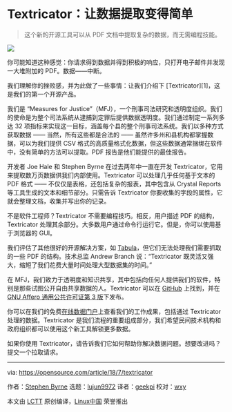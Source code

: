 Textricator：让数据提取变得简单
======

> 这个新的开源工具可以从 PDF 文档中提取复杂的数据，而无需编程技能。

![](https://opensource.com/sites/default/files/styles/image-full-size/public/lead-images/document_free_access_cut_security.png?itok=ocvCv8G2)

你可能知道这种感觉：你请求得到数据并得到积极的响应，只打开电子邮件并发现一大堆附加的 PDF。数据——中断。

我们理解你的挫败感，并为此做了一些事情：让我们介绍下 [Textricator][1]，这是我们的第一个开源产品。

我们是 “Measures for Justice”（MFJ），一个刑事司法研究和透明度组织。我们的使命是为整个司法系统从逮捕到定罪后提供数据透明度。我们通过制定一系列多达 32 项指标来实现这一目标，涵盖每个县的整个刑事司法系统。我们以多种方式获取数据 —— 当然，所有这些都是合法的 —— 虽然许多州和县机构都掌握数据，可以为我们提供 CSV 格式的高质量格式化数据，但这些数据通常捆绑在软件中，没有简单的方法可以提取。PDF 报告是他们能提供的最佳报告。

开发者 Joe Hale 和 Stephen Byrne 在过去两年中一直在开发 Textricator，它用来提取数万页数据供我们内部使用。Textricator 可以处理几乎任何基于文本的 PDF 格式 —— 不仅仅是表格，还包括复杂的报表，其中包含从 Crystal Reports 等工具生成的文本和细节部分。只需告诉 Textricator 你要收集的字段的属性，它就会整理文档，收集并写出你的记录。

不是软件工程师？Textricator 不需要编程技巧。相反，用户描述 PDF 的结构，Textricator 处理其余部分。大多数用户通过命令行运行它。但是，你可以使用基于浏览器的 GUI。

我们评估了其他很好的开源解决方案，如 [Tabula][2]，但它们无法处理我们需要抓取的一些 PDF 的结构。技术总监 Andrew Branch 说：“Textricator 既灵活又强大，缩短了我们花费大量时间处理大型数据集的时间。”

在 MFJ，我们致力于透明度和知识共享，其中包括向任何人提供我们的软件，特别是那些试图公开自由共享数据的人。Textricator 可以在 [GitHub][3] 上找到，并在 [GNU Affero 通用公共许可证第 3 版][4]下发布。

你可以在我们的免费[在线数据门户][5]上查看我们的工作成果，包括通过 Textricator 处理的数据。Textricator 是我们流程的重要组成部分，我们希望民间技术机构和政府组织都可以使用这个新工具解锁更多数据。

如果你使用 Textricator，请告诉我们它如何帮助你解决数据问题。想要改进吗？提交一个拉取请求。

--------------------------------------------------------------------------------

via: https://opensource.com/article/18/7/textricator

作者：[Stephen Byrne][a]
选题：[lujun9972](https://github.com/lujun9972)
译者：[geekpi](https://github.com/geekpi)
校对：[wxy](https://github.com/wxy)

本文由 [LCTT](https://github.com/LCTT/TranslateProject) 原创编译，[Linux中国](https://linux.cn/) 荣誉推出

[a]:
[1]:https://textricator.mfj.io/
[2]:https://tabula.technology/
[3]:https://github.com/measuresforjustice/textricator
[4]:https://www.gnu.org/licenses/agpl-3.0.en.html
[5]:https://www.measuresforjustice.org/portal/
